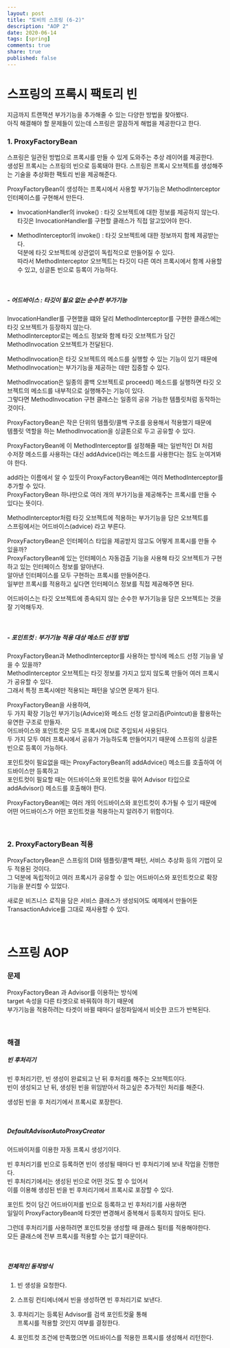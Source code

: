 ```yaml
---
layout: post
title: "토비의 스프링 (6-2)"  
description: "AOP 2" 
date: 2020-06-14
tags: [spring]
comments: true
share: true
published: false
---
```



# 스프링의 프록시 팩토리 빈     

지금까지 트랜잭션 부가기능을 추가해줄 수 있는 다양한 방법을 찾아봤다.     
아직 해결해야 할 문제들이 있는데 스프링은 깔끔하게 해법을 제공한다고 한다.   


### 1. ProxyFactoryBean    

스프링은 일관된 방법으로 프록시를 만들 수 있게 도와주는 추상 레이어를 제공한다.   
생성된 프록시는 스프링의 빈으로 등록돼야 한다. 스프링은 프록시 오브젝트를 생성해주는 기술을 추상화한 팩토리 빈을 제공해준다.   

ProxyFactoryBean이 생성하는 프록시에서 사용할 부가기능은 MethodInterceptor 인터페이스를 구현해서 만든다.   


- InvocationHandler의 invoke() : 타깃 오브젝트에 대한 정보를 제공하지 않는다.   
타깃은 InvocationHandler를 구현할 클래스가 직접 알고있어야 한다.      

- MethodInterceptor의 invoke() : 타깃 오브젝트에 대한 정보까지 함께 제공받는다.   
덕분에 타깃 오브젝트에 상관없이 독립적으로 만들어질 수 있다.  
따라서 MethodInterceptor 오브젝트는 타깃이 다른 여러 프록시에서 함께 사용할 수 있고, 싱글톤 빈으로 등록이 가능하다.    

<br/>      

##### - 어드바이스 : 타깃이 필요 없는 순수한 부가기능    

InvocationHandler를 구현했을 떄와 달리 MethodInterceptor를 구현한 클래스에는     
타깃 오브젝트가 등장하지 않는다.   
MethodInterceptor로는 메소드 정보와 함께 타깃 오브젝트가 담긴 MethodInvocation 오브젝트가 전달된다.   


MethodInvocation은 타깃 오브젝트의 메소드를 실행할 수 있는 기능이 있기 때문에   
MethodInvocation는 부가기능을 제공하는 데만 집중할 수 있다.   

MethodInvocation은 일종의 콜백 오브젝트로 
proceed() 메소드를 실행하면 타깃 오브젝트의 메소드를 내부적으로 실행해주는 기능이 있다.         
그렇다면 MethodInvocation 구현 클래스는 일종의 공유 가능한 템플릿처럼 동작하는 것이다.       


ProxyFactoryBean은 작은 단위의 템플릿/콜백 구조를 응용해서 적용했기 때문에   
템플릿 역할을 하는 MethodInvocation을 싱글톤으로 두고 공유할 수 있다.   


ProxyFactoryBean에 이 MethodInterceptor를 설정해줄 때는 일반적인 DI 처럼   
수저장 메소드를 사용하는 대신 addAdvice()라는 메소드를 사용한다는 점도 눈여겨봐야 한다.    

add라는 이름에서 알 수 있듯이 ProxyFactoryBean에는 여러 MethodInterceptor를 추가할 수 있다.    
ProxyFactoryBean 하나만으로 여러 개의 부가기능을 제공해주는 프록시를 만들 수 있다는 뜻이다.    

MethodInterceptor처럼 타깃 오브젝트에 적용하는 부가기능을 담은 오브젝트를  
스프링에서는 어드바이스(advice) 라고 부른다.    


ProxyFactoryBean은 인터페이스 타입을 제공받지 않고도 어떻게 프록시를 만들 수 있을까?    
ProxyFactoryBean에 있는 인터페이스 자동검출 기능을 사용해 타깃 오브젝트가 구현하고 있는 인터페이스 정보를 알아낸다.   
알아낸 인터페이스를 모두 구현하는 프록시를 만들어준다.    
일부만 프록시를 적용하고 싶다면 인터페이스 정보를 직접 제공해주면 된다.   

어드바이스는 타깃 오브젝트에 종속되지 않는 순수한 부가기능을 담은 오브젝트는 것을 잘 기억해두자.     

<br/>      


##### - 포인트컷 : 부가기능 적용 대상 메소드 선정 방법   


ProxyFactoryBean과 MethodInterceptor를 사용하는 방식에 메소드 선정 기능을 넣을 수 있을까?  
MethodInterceptor 오브젝트는 타깃 정보를 가지고 있지 않도록 만들어 여러 프록시가 공유할 수 있다.     
그래서 특정 프록시에만 적용되는 패턴을 넣으면 문제가 된다.     

ProxyFactoryBean을 사용하여,    
두 가지 확장 기능인 부가기능(Advice)와 메소드 선정 알고리즘(Pointcut)을 활용하는 유연한 구조로 만들자.   
어드바이스와 포인트컷은 모두 프록시에 DI로 주입되서 사용된다.   
두 가지 모두 여러 프록시에서 공유가 가능하도록 만들어지기 때문에 스프링의 싱글톤 빈으로 등록이 가능하다.   

포인트컷이 필요없을 때는 ProxyFactoryBean의 addAdvice() 메소드를 호출하여 어드바이스만 등록하고   
포인트컷이 필요할 때는 어드바이스와 포인트컷을 묶어 Advisor 타입으로 addAdvisor() 메소드를 호출해야 한다.   

ProxyFactoryBean에는 여러 개의 어드바이스와 포인트컷이 추가될 수 있기 때문에   
어떤 어드바이스가 어떤 포인트컷을 적용하는지 알려주기 위함이다.    

<br/>         


### 2. ProxyFactoryBean 적용     

ProxyFactoryBean은 스프링의 DI와 템플릿/콜백 패턴, 서비스 추상화 등의 기법이 모두 적용된 것이다.   
그 덕분에 독립적이고 여러 프록시가 공유할 수 있는 어드바이스와 포인트컷으로 확장 기능을 분리할 수 있었다.    

새로운 비즈니스 로직을 담은 서비스 클래스가 생성되어도 예제에서 만들어둔 TransactionAdvice를 그대로 재사용할 수 있다.   


<br/>      


# 스프링 AOP   

### 문제     

ProxyFactoryBean 과 Advisor를 이용하는 방식에   
target 속성을 다른 타겟으로 바꿔줘야 하기 때문에   
부가기능을 적용하려는 타겟이 바뀔 때마다 설정파일에서 비슷한 코드가 반복된다.  

<br/>      

### 해결   

##### 빈 후처리기    

빈 후처리기란, 빈 생성이 완료되고 난 뒤 후처리를 해주는 오브젝트이다.    
빈이 생성되고 난 뒤, 생성된 빈을 위임받아서 하고싶은 추가적인 처리를 해준다.    

생성된 빈을 후 처리기에서 프록시로 포장한다.    

<br/>      

##### DefaultAdvisorAutoProxyCreator      

어드바이저를 이용한 자동 프록시 생성기이다.   

빈 후처리기를 빈으로 등록하면 빈이 생성될 때마다 빈 후처리기에 보내 작업을 진행한다.    
빈 후처리기에서는 생성된 빈으로 어떤 것도 할 수 있어서   
이를 이용해 생성된 빈을 빈 후처리기에서 프록시로 포장할 수 있다.  



포인트 컷이 담긴 어드바이저를 빈으로 등록하고 빈 후처리기를 사용하면     
일일이 ProxyFactoryBean에 타겟만 변경해서 중복해서 등록하지 않아도 된다.       

그런데 후처리기를 사용하려면 포인트컷을 생성할 때 클래스 필터를 적용해야한다.      
모든 클래스에 전부 프록시를 적용할 수는 없기 때문이다.   
  
<br/>       


##### 전체적인 동작방식     

1. 빈 생성을 요청한다.   

2. 스프링 컨티에너에서 빈을 생성하면 빈 후처리기로 보낸다.     

3. 후처리기는 등록된 Advisor를 검색 포인트컷읉 통해     
프록시를 적용할 것인지 여부를 결정한다.      

4. 포인트컷 조건에 만족했으면 어드바이스를 적용한 프록시를 생성해서 리턴한다.          


<br/>       